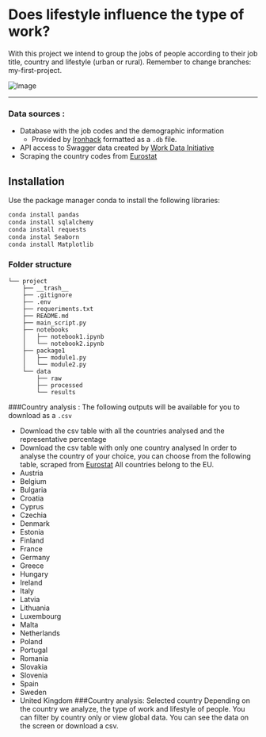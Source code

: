 # Does lifestyle influence the type of work?

With this project we intend to group the jobs of people according to their job title, country and lifestyle (urban or rural).
Remember to change branches: my-first-project.


![Image](https://images.unsplash.com/photo-1532214950507-92ba44a2f6f7?ixlib=rb-1.2.1&ixid=eyJhcHBfaWQiOjEyMDd9&auto=format&fit=crop&w=750&q=80)

---
### Data sources :
 - Database with the job codes and the demographic information
    - Provided by [Ironhack](http://www.potacho.com/files/ironhack/raw_data_project_m1.db) formatted as a `.db` file.
 - API access to Swagger data created by [Work Data Initiative](http://api.dataatwork.org/v1/jobs/autocomplete?contains=data
 )
 - Scraping the country codes from [Eurostat](https://ec.europa.eu/eurostat/statistics-explained/index.php/Glossary:Country_codes)

## **Installation**
Use the package manager conda to install the following libraries:

```bash
conda install pandas
conda install sqlalchemy
conda install requests
conda instal Seaborn
conda install Matplotlib
```
###  **Folder structure**
```
└── project
    ├── __trash__
    ├── .gitignore
    ├── .env
    ├── requeriments.txt
    ├── README.md
    ├── main_script.py
    ├── notebooks
    │   ├── notebook1.ipynb
    │   └── notebook2.ipynb
    ├── package1
    │   ├── module1.py
    │   └── module2.py
    └── data
        ├── raw
        ├── processed
        └── results
```
###Country analysis :
The following outputs will be available for you to download as a `.csv` 
- Download the csv table with all the countries analysed and the representative percentage
- Download the csv table with only one country analysed
In order to analyse the country of your choice, you can choose from the following table, scraped from [Eurostat](https://ec.europa.eu/eurostat/statistics-explained/index.php/Glossary:Country_codes)
All countries belong to the EU.
- Austria
- Belgium
- Bulgaria
- Croatia
- Cyprus
- Czechia
- Denmark
- Estonia
- Finland
- France
- Germany
- Greece
- Hungary
- Ireland
- Italy
- Latvia
- Lithuania
- Luxembourg
- Malta
- Netherlands
- Poland
- Portugal
- Romania
- Slovakia
- Slovenia
- Spain
- Sweden
- United Kingdom
###Country analysis: Selected country
Depending on the country we analyze, the type of work and lifestyle of people. You can filter by country only or view global data.
You can see the data on the screen or download a csv. 

